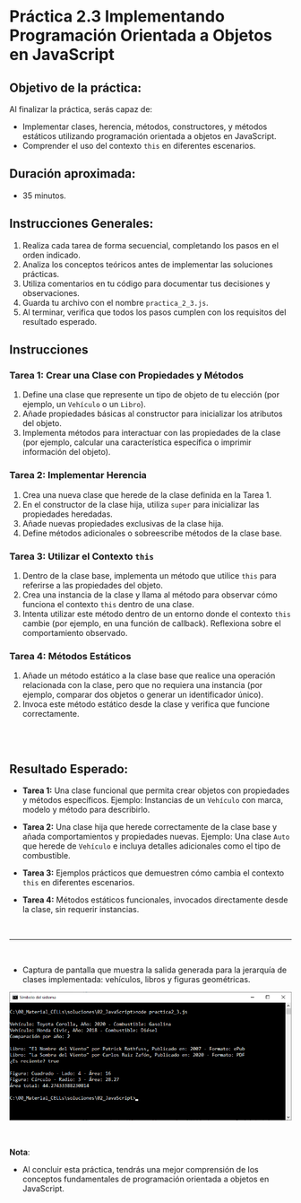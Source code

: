
# **Práctica 2.3 Implementando Programación Orientada a Objetos en JavaScript**

## Objetivo de la práctica:
Al finalizar la práctica, serás capaz de:

- Implementar clases, herencia, métodos, constructores, y métodos estáticos utilizando programación orientada a objetos en JavaScript. 
- Comprender el uso del contexto `this` en diferentes escenarios.

## Duración aproximada:
- 35 minutos.

## **Instrucciones Generales:**
1. Realiza cada tarea de forma secuencial, completando los pasos en el orden indicado.
2. Analiza los conceptos teóricos antes de implementar las soluciones prácticas.
3. Utiliza comentarios en tu código para documentar tus decisiones y observaciones.
4. Guarda tu archivo con el nombre `practica_2_3.js`.
5. Al terminar, verifica que todos los pasos cumplen con los requisitos del resultado esperado.

## **Instrucciones**

### **Tarea 1: Crear una Clase con Propiedades y Métodos**
1. Define una clase que represente un tipo de objeto de tu elección (por ejemplo, un `Vehículo` o un `Libro`).
2. Añade propiedades básicas al constructor para inicializar los atributos del objeto.
3. Implementa métodos para interactuar con las propiedades de la clase (por ejemplo, calcular una característica específica o imprimir información del objeto).


### **Tarea 2: Implementar Herencia**
1. Crea una nueva clase que herede de la clase definida en la Tarea 1.
2. En el constructor de la clase hija, utiliza `super` para inicializar las propiedades heredadas.
3. Añade nuevas propiedades exclusivas de la clase hija.
4. Define métodos adicionales o sobreescribe métodos de la clase base.


### **Tarea 3: Utilizar el Contexto `this`**
1. Dentro de la clase base, implementa un método que utilice `this` para referirse a las propiedades del objeto.
2. Crea una instancia de la clase y llama al método para observar cómo funciona el contexto `this` dentro de una clase.
3. Intenta utilizar este método dentro de un entorno donde el contexto `this` cambie (por ejemplo, en una función de callback). Reflexiona sobre el comportamiento observado.


### **Tarea 4: Métodos Estáticos**
1. Añade un método estático a la clase base que realice una operación relacionada con la clase, pero que no requiera una instancia (por ejemplo, comparar dos objetos o generar un identificador único).
2. Invoca este método estático desde la clase y verifica que funcione correctamente.


<br/> <br/>

## **Resultado Esperado:**
- **Tarea 1:** Una clase funcional que permita crear objetos con propiedades y métodos específicos. Ejemplo: Instancias de un `Vehículo` con marca, modelo y método para describirlo.

- **Tarea 2:** Una clase hija que herede correctamente de la clase base y añada comportamientos y propiedades nuevas. Ejemplo: Una clase `Auto` que herede de `Vehículo` e incluya detalles adicionales como el tipo de combustible.

- **Tarea 3:** Ejemplos prácticos que demuestren cómo cambia el contexto `this` en diferentes escenarios.

- **Tarea 4:** Métodos estáticos funcionales, invocados directamente desde la clase, sin requerir instancias.

<br/>

---

<br/>

- Captura de pantalla que muestra la salida generada para la jerarquía de clases implementada: vehículos, libros y figuras geométricas.

![imagen resultado](../images/image2_3_1.png)

<br/>

**Nota**:
- Al concluir esta práctica, tendrás una mejor comprensión de los conceptos fundamentales de programación orientada a objetos en JavaScript.
